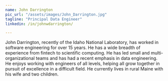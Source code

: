 ```yaml
---
name: John Darrington
pic_url: "/assets/images/John_Darrington.jpg"
tagline: "Principal Data Engineer"
linkedin: /in/johnwdarrington/

---
```

John Darrington, recently of the Idaho National Laboratory, has worked in software engineering for over 15 years. He has a wide breadth of experience from fintech to scientific computing. He has led small and multi-organizational teams and has had a recent emphasis in data engineering. He enjoys working with engineers of all levels, helping all grow together in pursuit of excellence in a difficult field. He currently lives in rural Maine with his wife and two children.
